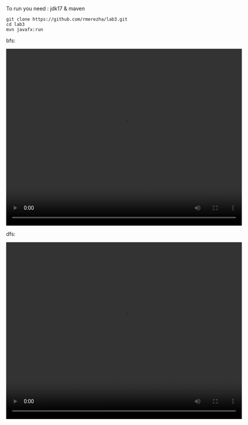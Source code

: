 To run you need : jdk17 & maven

```console
git clone https://github.com/rmerezha/lab3.git
cd lab3
mvn javafx:run
```
bfs:

<video width="640" height="480" controls>
  <source src="bfs.mkv" type="video/webm">
</video>


dfs:

<video width="640" height="480" controls>
  <source src="dfs.mkv" type="video/webm">
</video>
